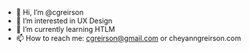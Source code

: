 - 👋 Hi, I’m @cgreirson
- 👀 I’m interested in UX Design
- 🌱 I’m currently learning HTLM
- 📫 How to reach me: cgreirson@gmail.com or cheyanngreirson.com 


<!---
cgreirson/cgreirson is a ✨ special ✨ repository because its `README.md` (this file) appears on your GitHub profile.
You can click the Preview link to take a look at your changes.
--->
